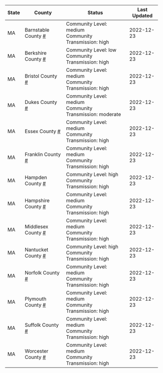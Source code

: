 State | County | Status | Last Updated
--- | --- | --- | --- 
MA | Barnstable County <a href="#barnstable_county">#</a> | <a name="barnstable_county"></a>Community Level: medium<br/>Community Transmission: high | 2022-12-23
MA | Berkshire County <a href="#berkshire_county">#</a> | <a name="berkshire_county"></a>Community Level: low<br/>Community Transmission: high | 2022-12-23
MA | Bristol County <a href="#bristol_county">#</a> | <a name="bristol_county"></a>Community Level: medium<br/>Community Transmission: high | 2022-12-23
MA | Dukes County <a href="#dukes_county">#</a> | <a name="dukes_county"></a>Community Level: medium<br/>Community Transmission: moderate | 2022-12-23
MA | Essex County <a href="#essex_county">#</a> | <a name="essex_county"></a>Community Level: medium<br/>Community Transmission: high | 2022-12-23
MA | Franklin County <a href="#franklin_county">#</a> | <a name="franklin_county"></a>Community Level: medium<br/>Community Transmission: high | 2022-12-23
MA | Hampden County <a href="#hampden_county">#</a> | <a name="hampden_county"></a>Community Level: high<br/>Community Transmission: high | 2022-12-23
MA | Hampshire County <a href="#hampshire_county">#</a> | <a name="hampshire_county"></a>Community Level: medium<br/>Community Transmission: high | 2022-12-23
MA | Middlesex County <a href="#middlesex_county">#</a> | <a name="middlesex_county"></a>Community Level: medium<br/>Community Transmission: high | 2022-12-23
MA | Nantucket County <a href="#nantucket_county">#</a> | <a name="nantucket_county"></a>Community Level: high<br/>Community Transmission: high | 2022-12-23
MA | Norfolk County <a href="#norfolk_county">#</a> | <a name="norfolk_county"></a>Community Level: medium<br/>Community Transmission: high | 2022-12-23
MA | Plymouth County <a href="#plymouth_county">#</a> | <a name="plymouth_county"></a>Community Level: medium<br/>Community Transmission: high | 2022-12-23
MA | Suffolk County <a href="#suffolk_county">#</a> | <a name="suffolk_county"></a>Community Level: medium<br/>Community Transmission: high | 2022-12-23
MA | Worcester County <a href="#worcester_county">#</a> | <a name="worcester_county"></a>Community Level: medium<br/>Community Transmission: high | 2022-12-23
